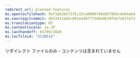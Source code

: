 ```yaml
---
redirect_url: planned-features
ms.openlocfilehash: 9a71b62b57235c15ca6008740d4578bdcde84a6d
ms.sourcegitcommit: db53421debc891ea407773d0e9b39feb7a01fef3
ms.translationtype: HT
ms.contentlocale: ja-JP
ms.lasthandoff: 03/09/2020
ms.locfileid: "3110514"
---
```

リダイレクト ファイルのみ - コンテンツは含まれていません